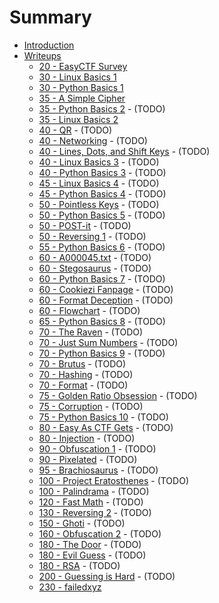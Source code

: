 # Summary

* [Introduction](README.md)
* [Writeups](writeups.md)
   * [20 - EasyCTF Survey](020-easyctf_survey.md)
   * [30 - Linux Basics 1](030-linux-basics-1.md)
   * [30 - Python Basics 1](030-python-basics-1.md)
   * [35 - A Simple Cipher](035-a-simple-cipher.md)
   * [35 - Python Basics 2](035-python-basics-2.md) - (TODO)
   * [35 - Linux Basics 2](035-linux-basics-2.md)
   * [40 - QR](040-qr.md) - (TODO)
   * [40 - Networking](040-networking.md) - (TODO)
   * [40 - Lines, Dots, and Shift Keys](040-lines-dots-shift-keys.md) - (TODO)
   * [40 - Linux Basics 3](040-linux-basics-3.md) - (TODO)
   * [40 - Python Basics 3](040-python-basics-3.md) - (TODO)
   * [45 - Linux Basics 4](045-linux-basics-4.md) - (TODO)
   * [45 - Python Basics 4](045-python-basics-4.md) - (TODO)
   * [50 - Pointless Keys](050-pointless-keys.md) - (TODO)
   * [50 - Python Basics 5](050-python-basics-5.md) - (TODO)
   * [50 - POST-it](050-post-it.md) - (TODO)
   * [50 - Reversing 1](050-reversing-1.md) - (TODO)
   * [55 - Python Basics 6](055-python-basics-6.md) - (TODO)
   * [60 - A000045.txt](060-a000045-txt.md) - (TODO)
   * [60 - Stegosaurus](060-stegosaurus.md) - (TODO)
   * [60 - Python Basics 7](060-python-basics-7.md) - (TODO)
   * [60 - Cookiezi Fanpage](060-cookiezi-fanpage.md) - (TODO)
   * [60 - Format Deception](060-format-deception.md) - (TODO)
   * [60 - Flowchart](060-flowchart.md) - (TODO)
   * [65 - Python Basics 8](065-python-basics-8.md) - (TODO)
   * [70 - The Raven](070-the-raven.md) - (TODO)
   * [70 - Just Sum Numbers](070-just-sum-numbers.md) - (TODO)
   * [70 - Python Basics 9](070-python-basics-9.md) - (TODO)
   * [70 - Brutus](070-brutus.md) - (TODO)
   * [70 - Hashing](070-hashing.md) - (TODO)
   * [70 - Format](070-format.md) - (TODO)
   * [75 - Golden Ratio Obsession](075-golden-ratio-obsession.md) - (TODO)
   * [75 - Corruption](075-corruption.md) - (TODO)
   * [75 - Python Basics 10](075-python-basics-10.md) - (TODO)
   * [80 - Easy As CTF Gets](080-easy-as-ctf-gets.md) - (TODO)
   * [80 - Injection](080-injection.md) - (TODO)
   * [90 - Obfuscation 1](090-obfuscation-1.md) - (TODO)
   * [90 - Pixelated](090-pixelated.md) - (TODO)
   * [95 - Brachiosaurus](095-brachiosaurus.md) - (TODO)
   * [100 - Project Eratosthenes](100-project-eratosthenes.md) - (TODO)
   * [100 - Palindrama](100-palindrama.md) - (TODO)
   * [120 - Fast Math](120-fast-math.md) - (TODO)
   * [130 - Reversing 2](130-reversing-2.md) - (TODO)
   * [150 - Ghoti](150-ghoti.md) - (TODO)
   * [160 - Obfuscation 2](160-obfuscation-2.md) - (TODO)
   * [180 - The Door](180-the-door.md) - (TODO)
   * [180 - Evil Guess](180-evil-guess.md) - (TODO)
   * [180 - RSA](180-rsa.md) - (TODO)
   * [200 - Guessing is Hard](200-guessing-is-hard.md) - (TODO)
   * [230 - failedxyz](230-failedxyz.md)

